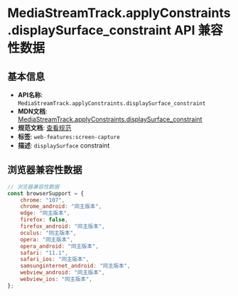 # MediaStreamTrack.applyConstraints.displaySurface_constraint API 兼容性数据

## 基本信息

- **API名称**: `MediaStreamTrack.applyConstraints.displaySurface_constraint`
- **MDN文档**: [MediaStreamTrack.applyConstraints.displaySurface_constraint](https://developer.mozilla.org/docs/Web/API/MediaTrackConstraints/displaySurface)
- **规范文档**: [查看规范](https://w3c.github.io/mediacapture-screen-share/#dom-mediatrackconstraintset-displaysurface)
- **标签**: `web-features:screen-capture`
- **描述**: `displaySurface` constraint

## 浏览器兼容性数据

```javascript
// 浏览器兼容性数据
const browserSupport = {
    chrome: "107",
    chrome_android: "同主版本",
    edge: "同主版本",
    firefox: false,
    firefox_android: "同主版本",
    oculus: "同主版本",
    opera: "同主版本",
    opera_android: "同主版本",
    safari: "11.1",
    safari_ios: "同主版本",
    samsunginternet_android: "同主版本",
    webview_android: "同主版本",
    webview_ios: "同主版本",
};

```

